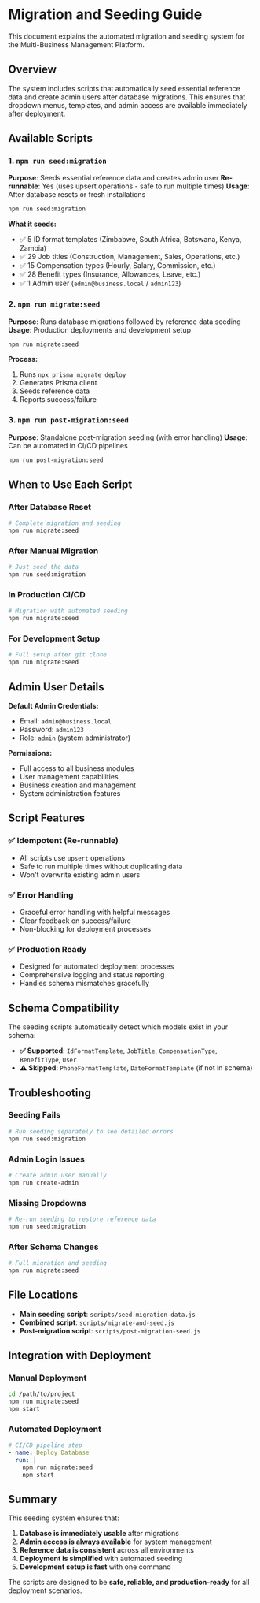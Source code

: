 # Migration and Seeding Guide

This document explains the automated migration and seeding system for the Multi-Business Management Platform.

## Overview

The system includes scripts that automatically seed essential reference data and create admin users after database migrations. This ensures that dropdown menus, templates, and admin access are available immediately after deployment.

## Available Scripts

### 1. `npm run seed:migration`
**Purpose**: Seeds essential reference data and creates admin user
**Re-runnable**: Yes (uses upsert operations - safe to run multiple times)
**Usage**: After database resets or fresh installations

```bash
npm run seed:migration
```

**What it seeds:**
- ✅ 5 ID format templates (Zimbabwe, South Africa, Botswana, Kenya, Zambia)
- ✅ 29 Job titles (Construction, Management, Sales, Operations, etc.)
- ✅ 15 Compensation types (Hourly, Salary, Commission, etc.)
- ✅ 28 Benefit types (Insurance, Allowances, Leave, etc.)
- ✅ 1 Admin user (`admin@business.local` / `admin123`)

### 2. `npm run migrate:seed`
**Purpose**: Runs database migrations followed by reference data seeding
**Usage**: Production deployments and development setup

```bash
npm run migrate:seed
```

**Process:**
1. Runs `npx prisma migrate deploy`
2. Generates Prisma client
3. Seeds reference data
4. Reports success/failure

### 3. `npm run post-migration:seed`
**Purpose**: Standalone post-migration seeding (with error handling)
**Usage**: Can be automated in CI/CD pipelines

```bash
npm run post-migration:seed
```

## When to Use Each Script

### After Database Reset
```bash
# Complete migration and seeding
npm run migrate:seed
```

### After Manual Migration
```bash
# Just seed the data
npm run seed:migration
```

### In Production CI/CD
```bash
# Migration with automated seeding
npm run migrate:seed
```

### For Development Setup
```bash
# Full setup after git clone
npm run migrate:seed
```

## Admin User Details

**Default Admin Credentials:**
- Email: `admin@business.local`
- Password: `admin123`
- Role: `admin` (system administrator)

**Permissions:**
- Full access to all business modules
- User management capabilities
- Business creation and management
- System administration features

## Script Features

### ✅ Idempotent (Re-runnable)
- All scripts use `upsert` operations
- Safe to run multiple times without duplicating data
- Won't overwrite existing admin users

### ✅ Error Handling
- Graceful error handling with helpful messages
- Clear feedback on success/failure
- Non-blocking for deployment processes

### ✅ Production Ready
- Designed for automated deployment processes
- Comprehensive logging and status reporting
- Handles schema mismatches gracefully

## Schema Compatibility

The seeding scripts automatically detect which models exist in your schema:

- **✅ Supported**: `IdFormatTemplate`, `JobTitle`, `CompensationType`, `BenefitType`, `User`
- **⚠️ Skipped**: `PhoneFormatTemplate`, `DateFormatTemplate` (if not in schema)

## Troubleshooting

### Seeding Fails
```bash
# Run seeding separately to see detailed errors
npm run seed:migration
```

### Admin Login Issues
```bash
# Create admin user manually
npm run create-admin
```

### Missing Dropdowns
```bash
# Re-run seeding to restore reference data
npm run seed:migration
```

### After Schema Changes
```bash
# Full migration and seeding
npm run migrate:seed
```

## File Locations

- **Main seeding script**: `scripts/seed-migration-data.js`
- **Combined script**: `scripts/migrate-and-seed.js`
- **Post-migration script**: `scripts/post-migration-seed.js`

## Integration with Deployment

### Manual Deployment
```bash
cd /path/to/project
npm run migrate:seed
npm start
```

### Automated Deployment
```yaml
# CI/CD pipeline step
- name: Deploy Database
  run: |
    npm run migrate:seed
    npm start
```

## Summary

This seeding system ensures that:
1. **Database is immediately usable** after migrations
2. **Admin access is always available** for system management
3. **Reference data is consistent** across all environments
4. **Deployment is simplified** with automated seeding
5. **Development setup is fast** with one command

The scripts are designed to be **safe, reliable, and production-ready** for all deployment scenarios.